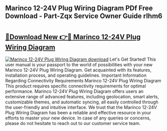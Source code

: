## Marinco 12-24V Plug Wiring Diagram PDf Free Download - Part-Zqx Service Owner Guide rIhm6

# <h2><a href="http://dfnjizj.blite.top/?on=Marinco+12-24V+Plug+Wiring+Diagram">🔗Download New 👉🔴 Marinco 12-24V Plug Wiring Diagram</a></h2>

[![Marinco 12-24V Plug Wiring Diagram download](https://i.imgur.com/lujVjoI.png)](http://dfnjizj.blite.top/?on=Marinco+12-24V+Plug+Wiring+Diagram)
Let's Get Started! This user manual is your passport to the world of possibilities with your new Marinco 12-24V Plug Wiring Diagram. Get acquainted with its features, installation process, and operating guidelines. Important Information Regarding Connectivity Requirements Marinco 12-24V Plug Wiring Diagram This product requires specific connectivity requirements for optimal performance. Marinco 12-24V Plug Wiring Diagram offers users an extensive range of advanced features, including geolocation, smart alerts, customizable themes, and automatic syncing, all easily controlled through the user-friendly and intuitive interface. We trust that the Marinco 12-24V Plug Wiring Diagram has been a reliable and effective resource in your efforts to master your new device. In case of any queries or concerns, please do not hesitate to reach out to our customer service team.
